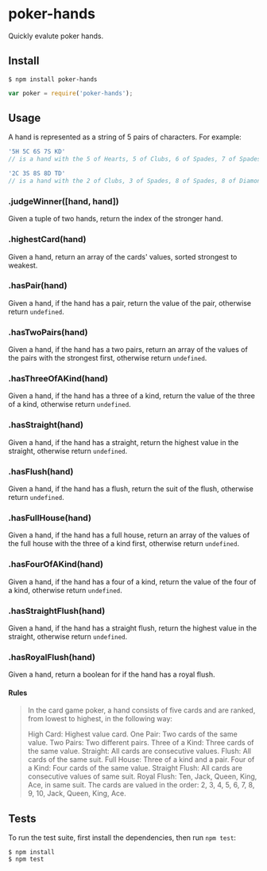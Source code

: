 # poker-hands

Quickly evalute poker hands.

## Install

```
$ npm install poker-hands
```

```js
var poker = require('poker-hands');
```

## Usage

A hand is represented as a string of 5 pairs of characters. For example:

```js
'5H 5C 6S 7S KD'
// is a hand with the 5 of Hearts, 5 of Clubs, 6 of Spades, 7 of Spades, and King of Diamonds.

'2C 3S 8S 8D TD'
// is a hand with the 2 of Clubs, 3 of Spades, 8 of Spades, 8 of Diamonds, and Ten of Diamonds.
```

### .judgeWinner([hand, hand])
Given a tuple of two hands, return the index of the stronger hand.

### .highestCard(hand)
Given a hand, return an array of the cards' values, sorted strongest to weakest.

### .hasPair(hand)
Given a hand, if the hand has a pair, return the value of the pair, otherwise return `undefined`.

### .hasTwoPairs(hand)
Given a hand, if the hand has a two pairs, return an array of the values of the pairs with the strongest first, otherwise return `undefined`.

### .hasThreeOfAKind(hand)
Given a hand, if the hand has a three of a kind, return the value of the three of a kind, otherwise return `undefined`.

### .hasStraight(hand)
Given a hand, if the hand has a straight, return the highest value in the straight, otherwise return `undefined`.

### .hasFlush(hand)
Given a hand, if the hand has a flush, return the suit of the flush, otherwise return `undefined`.

### .hasFullHouse(hand)
Given a hand, if the hand has a full house, return an array of the values of the full house with the three of a kind first, otherwise return `undefined`.

### .hasFourOfAKind(hand)
Given a hand, if the hand has a four of a kind, return the value of the four of a kind, otherwise return `undefined`.

### .hasStraightFlush(hand)
Given a hand, if the hand has a straight flush, return the highest value in the straight, otherwise return `undefined`.

### .hasRoyalFlush(hand)
Given a hand, return a boolean for if the hand has a royal flush.

#### Rules

> In the card game poker, a hand consists of five cards and are ranked, from lowest to highest, in the following way:
>
> High Card: Highest value card.
> One Pair: Two cards of the same value.
> Two Pairs: Two different pairs.
> Three of a Kind: Three cards of the same value.
> Straight: All cards are consecutive values.
> Flush: All cards of the same suit.
> Full House: Three of a kind and a pair.
> Four of a Kind: Four cards of the same value.
> Straight Flush: All cards are consecutive values of same suit.
> Royal Flush: Ten, Jack, Queen, King, Ace, in same suit.
> The cards are valued in the order:
> 2, 3, 4, 5, 6, 7, 8, 9, 10, Jack, Queen, King, Ace.

## Tests

To run the test suite, first install the dependencies, then run `npm test`:

```
$ npm install
$ npm test
```
